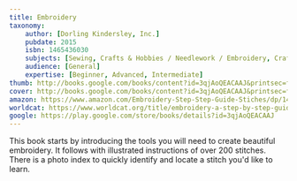 ```yaml
---
title: Embroidery
taxonomy:
	author: [Dorling Kindersley, Inc.]
	pubdate: 2015
	isbn: 1465436030
	subjects: [Sewing, Crafts & Hobbies / Needlework / Embroidery, Crafts & Hobbies / Fashion, Crafts & Hobbies / Reference]
	audience: [General]
	expertise: [Beginner, Advanced, Intermediate]
thumb: http://books.google.com/books/content?id=3qjAoQEACAAJ&printsec=frontcover&img=1&zoom=1&imgtk=AFLRE71iH2yJN4qkpXB0uVtv9gD33cXg6KWtWa912fx86pEVaKDsNnm_chvJlp2s1l1eDXBvn4-qHk5TOd9oaZLjGk0c5xtS2u9U6k-8qbovjwAcQVSRXFVEwdln8-nFbciOoEb5Duen&source=gbs_api
cover: http://books.google.com/books/content?id=3qjAoQEACAAJ&printsec=frontcover&img=1&zoom=1&imgtk=AFLRE71iH2yJN4qkpXB0uVtv9gD33cXg6KWtWa912fx86pEVaKDsNnm_chvJlp2s1l1eDXBvn4-qHk5TOd9oaZLjGk0c5xtS2u9U6k-8qbovjwAcQVSRXFVEwdln8-nFbciOoEb5Duen&source=gbs_api
amazon: https://www.amazon.com/Embroidery-Step-Step-Guide-Stiches/dp/1465436030/ref=sr_1_1?keywords=embroidery+lucinda+ganderton&qid=1571939665&sr=8-1
worldcat: https://www.worldcat.org/title/embroidery-a-step-by-step-guide-to-more-than-200-stitches/oclc/972361579&referer=brief_results
google: https://play.google.com/store/books/details?id=3qjAoQEACAAJ
---
```

This book starts by introducing the tools you will need to create beautiful embroidery.  It follows with illustrated instructions of over 200 stitches. There is a photo index to quickly identify and locate a stitch you'd like to learn.